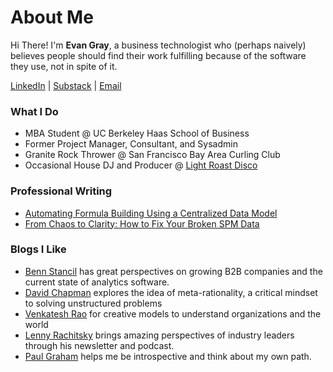 # About Me


Hi There! I'm **Evan Gray**, a business technologist who (perhaps naively) believes people should find their work fulfilling because of the software they use, not in spite of it. 

[LinkedIn](https://www.linkedin.com/in/evan-m-gray/) | [Substack](https://evanmgray.substack.com/) | [Email](mailto:evan_gray@berkeley.edu)

### What I Do
- MBA Student @ UC Berkeley Haas School of Business
- Former Project Manager, Consultant, and Sysadmin
- Granite Rock Thrower @ San Francisco Bay Area Curling Club
- Occasional House DJ and Producer @ [Light Roast Disco](https://LightRoastDisco.com)

### Professional Writing
 - [Automating Formula Building Using a Centralized Data Model](https://www.forma.ai/resources/article/automating-formula-building-using-a-centralized-data-model)
 - [From Chaos to Clarity: How to Fix Your Broken SPM Data](https://www.forma.ai/resources/article/how-to-fix-your-broken-spm-data)

### Blogs I Like
- [Benn Stancil](https://benn.substack.com/) has great perspectives on growing B2B companies and the current state of analytics software.
- [David Chapman](https://substack.com/@meaningness) explores the idea of meta-rationality, a critical mindset to solving unstructured problems 
- [Venkatesh Rao](https://www.ribbonfarm.com/) for creative models to understand organizations and the world
- [Lenny Rachitsky](https://www.lennysnewsletter.com/) brings amazing perspectives of industry leaders through his newsletter and podcast.
- [Paul Graham](https://paulgraham.com/articles.html) helps me be introspective and think about my own path.





